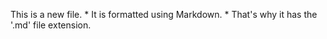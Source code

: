 This is a new file. * It is formatted using Markdown. * That's why it has the '.md' file extension.
